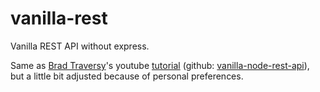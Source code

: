 # vanilla-rest
 Vanilla REST API without express.

Same as [Brad Traversy](https://github.com/bradtraversy/vanilla-node-rest-api)'s youtube [tutorial](https://www.youtube.com/watch?v=_1xa8Bsho6A) (github: [vanilla-node-rest-api](https://github.com/bradtraversy/vanilla-node-rest-api)), but a little bit adjusted because of personal preferences.
